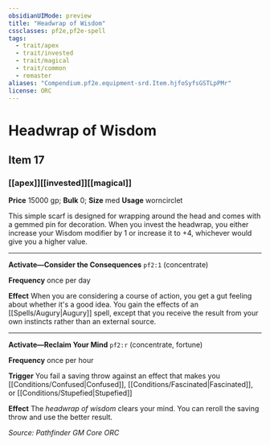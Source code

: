 ```yaml
---
obsidianUIMode: preview
title: "Headwrap of Wisdom"
cssclasses: pf2e,pf2e-spell
tags:
  - trait/apex
  - trait/invested
  - trait/magical
  - trait/common
  - remaster
aliases: "Compendium.pf2e.equipment-srd.Item.hjfoSyfsGSTLpPMr"
license: ORC
---
```

# Headwrap of Wisdom
## Item 17
### [[apex]][[invested]][[magical]]


**Price** 15000 gp; 
**Bulk** 0; **Size** med
**Usage** worncirclet

This simple scarf is designed for wrapping around the head and comes with a gemmed pin for decoration. When you invest the headwrap, you either increase your Wisdom modifier by 1 or increase it to +4, whichever would give you a higher value.

* * *

**Activate—Consider the Consequences** `pf2:1` (concentrate)

**Frequency** once per day

**Effect** When you are considering a course of action, you get a gut feeling about whether it's a good idea. You gain the effects of an [[Spells/Augury|Augury]] spell, except that you receive the result from your own instincts rather than an external source.

* * *

**Activate—Reclaim Your Mind** `pf2:r` (concentrate, fortune)

**Frequency** once per hour

**Trigger** You fail a saving throw against an effect that makes you [[Conditions/Confused|Confused]], [[Conditions/Fascinated|Fascinated]], or [[Conditions/Stupefied|Stupefied]]

**Effect** The _headwrap of wisdom_ clears your mind. You can reroll the saving throw and use the better result.

*Source: Pathfinder GM Core*
*ORC*